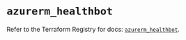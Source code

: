 # `azurerm_healthbot`

Refer to the Terraform Registry for docs: [`azurerm_healthbot`](https://registry.terraform.io/providers/hashicorp/azurerm/3.104.2/docs/resources/healthbot).
